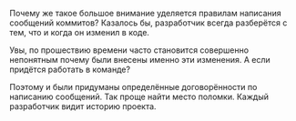 Почему же такое большое внимание уделяется правилам написания сообщений коммитов? Казалось бы, разработчик всегда разберётся с тем, что и когда он изменил в коде. 

Увы, по прошествию времени часто становится совершенно непонятным почему были внесены именно эти изменения. А если придётся работать в команде?

Поэтому и были придуманы определённые договорённости по написанию сообщений. Так проще найти место поломки. Каждый разработчик видит историю проекта.